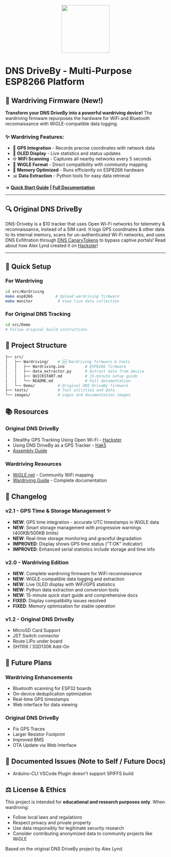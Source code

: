 <p align="center">
<img src="images/DNS-DriveBy_Logo.svg" height=150px>
</p>

# DNS DriveBy - Multi-Purpose ESP8266 Platform

## 📡 **Wardriving Firmware** (New!)

**Transform your DNS DriveBy into a powerful wardriving device!** The wardriving firmware repurposes the hardware for WiFi and Bluetooth reconnaissance with WiGLE-compatible data logging.

### ✨ **Wardriving Features:**

- 📍 **GPS Integration** - Records precise coordinates with network data
- 📱 **OLED Display** - Live statistics and status updates  
- 🌐 **WiFi Scanning** - Captures all nearby networks every 5 seconds
- 💾 **WiGLE Format** - Direct compatibility with community mapping
- 🔧 **Memory Optimized** - Runs efficiently on ESP8266 hardware
- 📊 **Data Extraction** - Python tools for easy data retrieval

**→ [Quick Start Guide](src/Wardriving/QUICKSTART.md) | [Full Documentation](src/Wardriving/README.md)**

---

## 🔍 **Original DNS DriveBy**

DNS-Driveby is a $10 tracker that uses Open Wi-Fi networks for telemetry & reconnaissance, instead of a SIM card. It logs GPS coordinates & other data to its internal memory, scans for un-authenticated Wi-Fi networks, and uses DNS Exfiltration through [DNS CanaryTokens](https://canarytokens.org) to bypass captive portals! Read about how Alex Lynd created it on [Hackster](https://www.hackster.io/alexlynd/dns-driveby-stealthy-gps-tracking-using-open-wi-fi-65730a)!

---

## 🚀 **Quick Setup**

### For Wardriving

```bash
cd src/Wardriving
make esp8266          # Upload wardriving firmware
make monitor           # View live data collection
```

### For Original DNS Tracking

```bash
cd src/Demo
# Follow original build instructions
```

## 📁 **Project Structure**

```bash
├── src/
│   ├── Wardriving/    # 🆕 Wardriving firmware & tools
│   │   ├── Wardriving.ino         # ESP8266 firmware
│   │   ├── data_extractor.py      # Extract data from device
│   │   ├── QUICKSTART.md          # 15-minute setup guide
│   │   └── README.md              # Full documentation
│   └── Demo/          # Original DNS DriveBy firmware
├── tests/             # Test utilities and data
└── images/            # Logos and documentation images
```

## 📚 **Resources**

### Original DNS DriveBy

- Stealthy GPS Tracking Using Open Wi-Fi - [Hackster](https://www.hackster.io/alexlynd/dns-driveby-stealthy-gps-tracking-using-open-wi-fi-65730a)
- Using DNS DriveBy as a GPS Tracker - [Hak5](https://youtu.be/H0Nwff0KDJ0?t=151)
- [Assembly Guide](https://dnsdriveby.com/guides/get-started/assembly/)

### Wardriving Resources

- [WiGLE.net](https://wigle.net) - Community WiFi mapping
- [Wardriving Guide](src/Wardriving/README.md) - Complete documentation

## 📝 **Changelog**

### v2.1 - GPS Time & Storage Management ✨

- **NEW**: GPS time integration - accurate UTC timestamps in WiGLE data
- **NEW**: Smart storage management with progressive warnings (400KB/500KB limits)
- **NEW**: Real-time storage monitoring and graceful degradation
- **IMPROVED**: Display shows GPS time status ("T:OK" indicator)
- **IMPROVED**: Enhanced serial statistics include storage and time info

### v2.0 - Wardriving Edition 

- **NEW**: Complete wardriving firmware for WiFi reconnaissance
- **NEW**: WiGLE-compatible data logging and extraction
- **NEW**: Live OLED display with WiFi/GPS statistics  
- **NEW**: Python data extraction and conversion tools
- **NEW**: 15-minute quick start guide and comprehensive docs
- **FIXED**: Display compatibility issues resolved
- **FIXED**: Memory optimization for stable operation

### v1.2 - Original DNS DriveBy

- MicroSD Card Support
- JST Switch connector  
- Route LiPo under board
- SH1106 / SSD1306 Add-On

## 🔮 **Future Plans**

### Wardriving Enhancements

- Bluetooth scanning for ESP32 boards
- On-device deduplication optimization
- Real-time GPS timestamps
- Web interface for data viewing

### Original DNS DriveBy

- Fix GPS Traces
- Larger Resistor Footprint  
- Improved BMS
- OTA Update via Web Interface

## 📝 **Documented Issues** (Note to Self / Future Docs)

- Arduino-CLI VSCode Plugin doesn't support SPIFFS build

## ⚖️ **License & Ethics**

This project is intended for **educational and research purposes only**. When wardriving:

- Follow local laws and regulations
- Respect privacy and private property
- Use data responsibly for legitimate security research
- Consider contributing anonymized data to community projects like WiGLE

Based on the original DNS DriveBy project by Alex Lynd.

